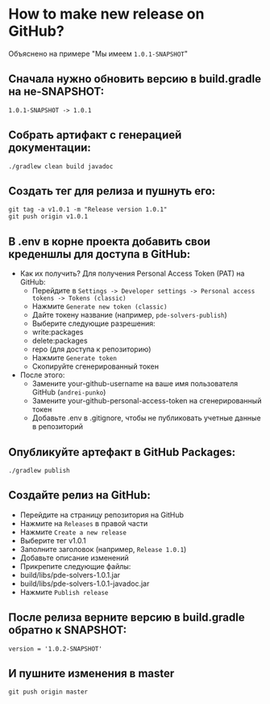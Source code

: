 # How to make new release on GitHub?

Объяснено на примере "Мы имеем `1.0.1-SNAPSHOT`"

## Сначала нужно обновить версию в build.gradle на не-SNAPSHOT:
`1.0.1-SNAPSHOT -> 1.0.1`

## Собрать артифакт с генерацией документации:

```
./gradlew clean build javadoc
```

## Создать тег для релиза и пушнуть его:

```
git tag -a v1.0.1 -m "Release version 1.0.1"
git push origin v1.0.1
```

## В .env в корне проекта добавить свои креденшлы для доступа в GitHub:

- Как их получить? Для получения Personal Access Token (PAT) на GitHub:
  - Перейдите в `Settings -> Developer settings -> Personal access tokens -> Tokens (classic)`
  - Нажмите `Generate new token (classic)`
  - Дайте токену название (например, `pde-solvers-publish`)
  - Выберите следующие разрешения:
  - write:packages
  - delete:packages
  - repo (для доступа к репозиторию)
  - Нажмите `Generate token`
  - Скопируйте сгенерированный токен
- После этого:
  - Замените your-github-username на ваше имя пользователя GitHub (`andrei-punko`)
  - Замените your-github-personal-access-token на сгенерированный токен
  - Добавьте .env в .gitignore, чтобы не публиковать учетные данные в репозиторий

## Опубликуйте артефакт в GitHub Packages:

```
./gradlew publish
```

## Создайте релиз на GitHub:

- Перейдите на страницу репозитория на GitHub
- Нажмите на `Releases` в правой части
- Нажмите `Create a new release`
- Выберите тег v1.0.1
- Заполните заголовок (например, `Release 1.0.1`)
- Добавьте описание изменений
- Прикрепите следующие файлы:
- build/libs/pde-solvers-1.0.1.jar
- build/libs/pde-solvers-1.0.1-javadoc.jar
- Нажмите `Publish release`

## После релиза верните версию в build.gradle обратно к SNAPSHOT:
`version = '1.0.2-SNAPSHOT'`

## И пушните изменения в master

```
git push origin master
```
